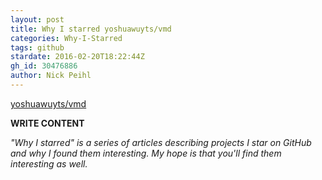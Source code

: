 ```yaml
---
layout: post
title: Why I starred yoshuawuyts/vmd
categories: Why-I-Starred
tags: github
stardate: 2016-02-20T18:22:44Z
gh_id: 30476886
author: Nick Peihl
---
```


[yoshuawuyts/vmd](star.repo.html_url)

**WRITE CONTENT**

*"Why I starred" is a series of articles describing projects I star on GitHub and why I found them interesting. My hope is that you'll find them interesting as well.*

